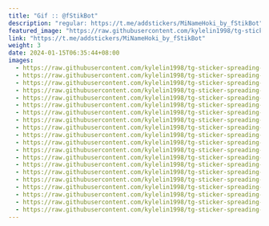 ```yaml
---
title: "Gif :: @fStikBot"
description: "regular: https://t.me/addstickers/MiNameHoki_by_fStikBot"
featured_image: "https://raw.githubusercontent.com/kylelin1998/tg-sticker-spreading-worldwide-images/main/img/91e937c5-47f4-407f-aa9e-59d30284eebd.jpg"
link: "https://t.me/addstickers/MiNameHoki_by_fStikBot"
weight: 3
date: 2024-01-15T06:35:44+08:00
images:
  - https://raw.githubusercontent.com/kylelin1998/tg-sticker-spreading-worldwide-images/main/img/91e937c5-47f4-407f-aa9e-59d30284eebd.jpg
  - https://raw.githubusercontent.com/kylelin1998/tg-sticker-spreading-worldwide-images/main/img/b34465b1-ff26-4a7b-83af-aabdae073466.jpg
  - https://raw.githubusercontent.com/kylelin1998/tg-sticker-spreading-worldwide-images/main/img/9b938e8c-6ebd-450d-8a8c-b81a90e0e4fe.jpg
  - https://raw.githubusercontent.com/kylelin1998/tg-sticker-spreading-worldwide-images/main/img/6f5e32f3-7179-4428-aeaa-f2e3659bb26c.jpg
  - https://raw.githubusercontent.com/kylelin1998/tg-sticker-spreading-worldwide-images/main/img/e590140b-2920-4a74-ae3f-aedafd67178f.jpg
  - https://raw.githubusercontent.com/kylelin1998/tg-sticker-spreading-worldwide-images/main/img/eaa8d5ec-4b90-47ad-b3c1-4090947f01f2.jpg
  - https://raw.githubusercontent.com/kylelin1998/tg-sticker-spreading-worldwide-images/main/img/5d1e1205-b9a1-4e27-b530-c5c1f8cd9017.jpg
  - https://raw.githubusercontent.com/kylelin1998/tg-sticker-spreading-worldwide-images/main/img/4754ed98-54cb-4d33-802f-be6f1cc2ed81.jpg
  - https://raw.githubusercontent.com/kylelin1998/tg-sticker-spreading-worldwide-images/main/img/c1328143-9a82-40d0-b600-1930c7bdb5c3.jpg
  - https://raw.githubusercontent.com/kylelin1998/tg-sticker-spreading-worldwide-images/main/img/0066d52f-705a-455d-aa70-b2d06a2b2c1e.jpg
  - https://raw.githubusercontent.com/kylelin1998/tg-sticker-spreading-worldwide-images/main/img/44859af1-0fae-4d04-89a0-cba6fe81a1a3.jpg
  - https://raw.githubusercontent.com/kylelin1998/tg-sticker-spreading-worldwide-images/main/img/4eab8bc8-1426-48ec-9310-0a4ad9afe2d7.jpg
  - https://raw.githubusercontent.com/kylelin1998/tg-sticker-spreading-worldwide-images/main/img/189b34f2-4296-4c74-a203-932fce55b267.jpg
  - https://raw.githubusercontent.com/kylelin1998/tg-sticker-spreading-worldwide-images/main/img/e803f949-1d30-4b65-bc71-e4a2856449e1.jpg
  - https://raw.githubusercontent.com/kylelin1998/tg-sticker-spreading-worldwide-images/main/img/a4fdb338-be51-407f-9362-4406f83d3982.jpg
  - https://raw.githubusercontent.com/kylelin1998/tg-sticker-spreading-worldwide-images/main/img/332eea54-16de-40fd-a39e-eb26568cfddd.jpg
  - https://raw.githubusercontent.com/kylelin1998/tg-sticker-spreading-worldwide-images/main/img/5c1d216a-1b30-4db2-bce4-449e1c31a8bf.jpg
  - https://raw.githubusercontent.com/kylelin1998/tg-sticker-spreading-worldwide-images/main/img/fd9ffa6b-d8c5-4b63-bdf8-899e115f69c6.jpg
  - https://raw.githubusercontent.com/kylelin1998/tg-sticker-spreading-worldwide-images/main/img/3762ea61-4a79-4430-ada1-940de0d17974.jpg
  - https://raw.githubusercontent.com/kylelin1998/tg-sticker-spreading-worldwide-images/main/img/f429577a-65c0-49e9-800e-dc120e16aa29.jpg
---
```

